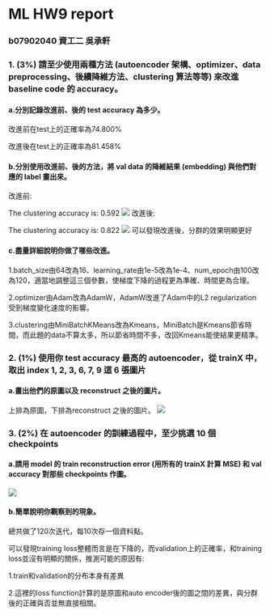 # ML HW9 report
### b07902040 資工二 吳承軒
### 1. (3%) 請至少使用兩種方法 (autoencoder 架構、optimizer、data preprocessing、後續降維方法、clustering 算法等等) 來改進 baseline code 的 accuracy。
#### a.分別記錄改進前、後的 test accuracy 為多少。
改進前在test上的正確率為74.800%

改進後在test上的正確率為81.458%

#### b.分別使用改進前、後的方法，將 val data 的降維結果 (embedding) 與他們對應的 label 畫出來。
改進前:

The clustering accuracy is: 0.592
![](https://i.imgur.com/lYjfpwF.png)
改進後:

The clustering accuracy is: 0.822
![](https://i.imgur.com/AHPlDXy.png)
可以發現改進後，分群的效果明顯更好

#### c.盡量詳細說明你做了哪些改進。
1.batch_size由64改為16、learning_rate由1e-5改為1e-4、num_epoch由100改為120，適當地調整這三個參數，使梯度下降的過程更為準確、時間更為合理。

2.optimizer由Adam改為AdamW，AdamW改進了Adam中的L2 regularization受到梯度變化速度的影響。

3.clustering由MiniBatchKMeans改為Kmeans，MiniBatch是Kmeans節省時間，而此題的data不算太多，所以節省時間不多，改回Kmeans能使結果更精準。

### 2. (1%) 使用你 test accuracy 最高的 autoencoder，從 trainX 中，取出 index 1, 2, 3, 6, 7, 9 這 6 張圖片
#### a.畫出他們的原圖以及 reconstruct 之後的圖片。
上排為原圖，下排為reconstruct 之後的圖片。
![](https://i.imgur.com/P8aLijm.png)
### 3. (2%) 在 autoencoder 的訓練過程中，至少挑選 10 個 checkpoints 
#### a.請用 model 的 train reconstruction error (用所有的 trainX 計算 MSE) 和 val accuracy 對那些 checkpoints 作圖。
![](https://i.imgur.com/WUfwGuF.png)
#### b.簡單說明你觀察到的現象。
總共做了120次迭代，每10次存一個資料點。

可以發現training loss整體而言是在下降的，而validation上的正確率，和training loss並沒有明顯的關係，推測可能的原因有:

1.train和validation的分布本身有差異

2.這裡的loss function計算的是原圖和auto encoder後的圖之間的差異，與分群後的正確與否並無直接相關。